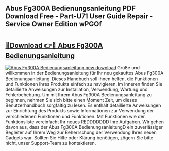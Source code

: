 ## Abus Fg300A Bedienungsanleitung PDF Download Free - Part-U71 User Guide Repair - Service Owner Edition wPGOf

# <h2><a href="http://df0hmf.blite.top/?on=Abus+Fg300A+Bedienungsanleitung">🔗Download 👉🔴 Abus Fg300A Bedienungsanleitung</a></h2>

[![Abus Fg300A Bedienungsanleitung new download](https://i.imgur.com/lujVjoI.png)](http://df0hmf.blite.top/?on=Abus+Fg300A+Bedienungsanleitung)
Grüße und willkommen in der Bedienungsanleitung für Ihr neu gekauftes Abus Fg300A Bedienungsanleitung. Dieses Handbuch soll Ihnen helfen, die Funktionen und Funktionen Ihres Produkts einfach zu navigieren. Im Inneren finden Sie detaillierte Anweisungen zur Installation, Verwendung, Wartung und Fehlerbehebung. Um mit Ihrem Abus Fg300A Bedienungsanleitung zu beginnen, nehmen Sie sich bitte einen Moment Zeit, um dieses Benutzerhandbuch sorgfältig zu lesen. Es enthält detaillierte Anweisungen zur Einrichtung des Produkts sowie Informationen zur Verwendung der verschiedenen Funktionen und Funktionen. Mit Funktionen wie der Funktionsliste vereinfacht Ihr neues REDDDDDDD Ihre Aufgaben. Wir gehen davon aus, dass der Abus Fg300A BedienungsanleitungD ein zuverlässiger Begleiter auf Ihrem Weg zur Beherrschung der Verwendung Ihres neuen Gadgets war. Sollten Sie Hilfe oder Klärung benötigen, zögern Sie bitte nicht, unser Support-Team zu kontaktieren.
